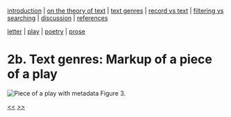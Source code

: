 [introduction](01_introduction.md) | [on the theory of text](02_theory_of_text.md) | [text genres](03_letter.md) | [record vs text](04_records_vs_text.md) | [filtering vs searching](05_filtering_vs_searching.md) | [discussion](06_discussion.md) | [references](07_references.md)

[letter](03_letter.md) | [play](03_play.md) | [poetry](03_poetry.md) | [prose](03_prose.md)

# 2b. Text genres: Markup of a piece of a play

![Piece of a play with metadata](https://rawgit.com/Det-Kongelige-Bibliotek/on_the_indexing_of_text/master/play.svg) Figure 3. 

[<<](03_letter.md) [>>](03_poetry.md)